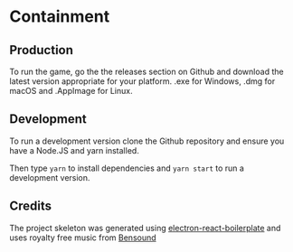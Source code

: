 # Containment

## Production

To run the game, go the the releases section on Github and download the latest version appropriate for your platform. .exe for Windows, .dmg for macOS and .AppImage for Linux.

## Development

To run a development version clone the Github repository and ensure you have a Node.JS and yarn installed.

Then type `yarn` to install dependencies and `yarn start` to run a development version.

## Credits

The project skeleton was generated using [electron-react-boilerplate](https://electron-react-boilerplate.js.org/) and uses royalty free music from [Bensound](https://www.bensound.com/royalty-free-music/track/epic)
